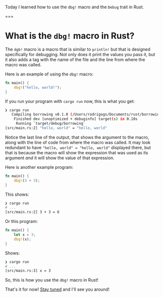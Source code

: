 Today I learned how to use the `dbg!` macro and the `Debug` trait in Rust.

===

# What is the `dbg!` macro in Rust?

The `dgb!` macro is a macro that is similar to `println!` but that is designed specifically for debugging.
Not only does it print the values you pass it, but it also adds a tag with the name of the file and the line from where the macro was called.

Here is an example of using the `dbg!` macro:

```rust
fn main() {
    dbg!("hello, world!");
}
```

If you run your program with `cargo run` now, this is what you get:

```bash
❯ cargo run
   Compiling borrowing v0.1.0 (/Users/rodrigogs/Documents/rust/borrowing)
    Finished dev [unoptimized + debuginfo] target(s) in 0.10s
     Running `target/debug/borrowing`
[src/main.rs:2] "hello, world" = "hello, world"
```

Notice the last line of the output, that shows the argument to the macro, along with the line of code from where the macro was called.
It may look redundant to have `"hello, world" = "hello, world"` displayed there, but that is because the macro will show the expression that was used as its argument _and_ it will show the value of that expression.

Here is another example program:

```rust
fn main() {
    dbg!(3 + 3);
}
```

This shows:

```bash
❯ cargo run
# ...
[src/main.rs:2] 3 + 3 = 6
```

Or this program:

```rust
fn main() {
    let x = 3;
    dbg!(x);
}
```

Shows:

```bash
❯ cargo run
# ...
[src/main.rs:3] x = 3
```

So, this is how you use the `dbg!` macro in Rust!


That's it for now! [Stay tuned][subscribe] and I'll see you around!

[subscribe]: /subscribe
